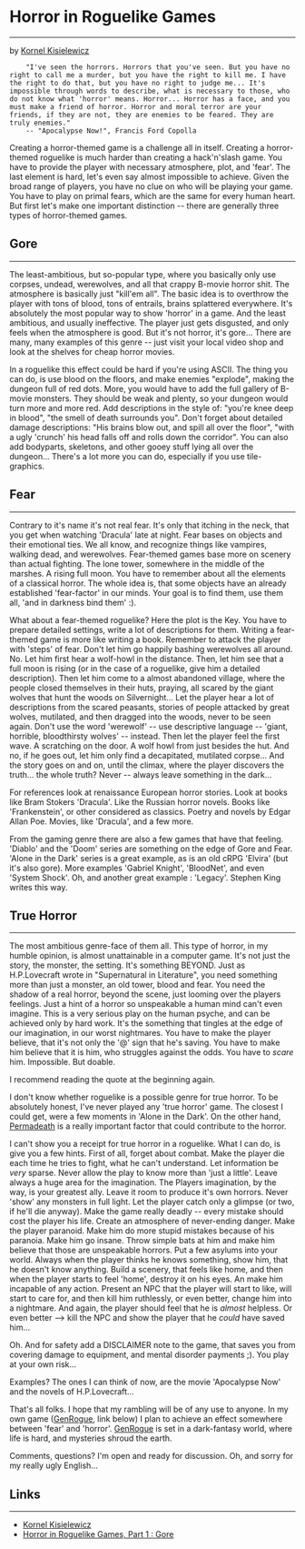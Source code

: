# Horror in Roguelike Games

---

by [Kornel Kisielewicz](kornel_kisielewicz.md)  

```text
    "I've seen the horrors. Horrors that you've seen. But you have no right to call me a murder, but you have the right to kill me. I have the right to do that, but you have no right to judge me... It's impossible through words to describe, what is necessary to those, who do not know what 'horror' means. Horror... Horror has a face, and you must make a friend of horror. Horror and moral terror are your friends, if they are not, they are enemies to be feared. They are truly enemies."
    -- "Apocalypse Now!", Francis Ford Copolla
```  

Creating a horror-themed game is a challenge all in itself. Creating a horror-themed roguelike is much harder than creating a hack'n'slash game. You have to provide the player with necessary atmosphere, plot, and 'fear'. The last element is hard, let's even say almost impossible to achieve. Given the broad range of players, you have no clue on who will be playing your game. You have to play on primal fears, which are the same for every human heart. But first let's make one important distinction -- there are generally three types of horror-themed games.  

## Gore

---

The least-ambitious, but so-popular type, where you basically only use corpses, undead, werewolves, and all that crappy B-movie horror shit. The atmosphere is basically just "kill'em all". The basic idea is to overthrow the player with tons of blood, tons of entrails, brains splattered everywhere. It's absolutely the most popular way to show 'horror' in a game. And the least ambitious, and usually ineffective. The player just gets disgusted, and only feels when the atmosphere is good. But it's not horror, it's gore... There are many, many examples of this genre -- just visit your local video shop and look at the shelves for cheap horror movies.  

In a roguelike this effect could be hard if you're using ASCII. The thing you can do, is use blood on the floors, and make enemies "explode", making the dungeon full of red dots. More, you would have to add the full gallery of B-movie monsters. They should be weak and plenty, so your dungeon would turn more and more red. Add descriptions in the style of: "you're knee deep in blood", "the smell of death surrounds you". Don't forget about detailed damage descriptions: "His brains blow out, and spill all over the floor", "with a ugly 'crunch' his head falls off and rolls down the corridor". You can also add bodyparts, skeletons, and other gooey stuff lying all over the dungeon... There's a lot more you can do, especially if you use tile-graphics.  

## Fear

---

Contrary to it's name it's not real fear. It's only that itching in the neck, that you get when watching 'Dracula' late at night. Fear bases on objects and their emotional ties. We all know, and recognize things like vampires, walking dead, and werewolves. Fear-themed games base more on scenery than actual fighting. The lone tower, somewhere in the middle of the marshes. A rising full moon. You have to remember about all the elements of a classical horror. The whole idea is, that some objects have an already established 'fear-factor' in our minds. Your goal is to find them, use them all, 'and in darkness bind them' :).  

What about a fear-themed roguelike? Here the plot is the Key. You have to prepare detailed settings, write a lot of descriptions for them. Writing a fear-themed game is more like writing a book. Remember to attack the player with 'steps' of fear. Don't let him go happily bashing werewolves all around. No. Let him first hear a wolf-howl in the distance. Then, let him see that a full moon is rising (or in the case of a roguelike, give him a detailed description). Then let him come to a almost abandoned village, where the people closed themselves in their huts, praying, all scared by the giant wolves that hunt the woods on Silvernight... Let the player hear a lot of descriptions from the scared peasants, stories of people attacked by great wolves, mutilated, and then dragged into the woods, never to be seen again. Don't use the word 'werewolf' -- use descriptive language -- 'giant, horrible, bloodthirsty wolves' -- instead. Then let the player feel the first wave. A scratching on the door. A wolf howl from just besides the hut. And no, if he goes out, let him only find a decapitated, mutilated corpse... And the story goes on and on, until the climax, where the player discovers the truth... the whole truth? Never -- always leave something in the dark...  

For references look at renaissance European horror stories. Look at books like Bram Stokers 'Dracula'. Like the Russian horror novels. Books like 'Frankenstein', or other considered as classics. Poetry and novels by Edgar Allan Poe. Movies, like 'Dracula', and a few more.  

From the gaming genre there are also a few games that have that feeling. 'Diablo' and the 'Doom' series are something on the edge of Gore and Fear. 'Alone in the Dark' series is a great example, as is an old cRPG 'Elvira' (but it's also gore). More examples 'Gabriel Knight', 'BloodNet', and even 'System Shock'. Oh, and another great example : 'Legacy'. Stephen King writes this way.  

## True Horror

---

The most ambitious genre-face of them all. This type of horror, in my humble opinion, is almost unattainable in a computer game. It's not just the story, the monster, the setting. It's something BEYOND. Just as H.P.Lovecraft wrote in "Supernatural in Literature", you need something more than just a monster, an old tower, blood and fear. You need the shadow of a real horror, beyond the scene, just looming over the players feelings. Just a hint of a horror so unspeakable a human mind can't even imagine. This is a very serious play on the human psyche, and can be achieved only by hard work. It's the something that tingles at the edge of our imagination, in our worst nightmares. You have to make the player believe, that it's not only the '@' sign that he's saving. You have to make him believe that it is him, who struggles against the odds. You have to _scare_ him. Impossible. But doable.  

I recommend reading the quote at the beginning again.  

I don't know whether roguelike is a possible genre for true horror. To be absolutely honest, I've never played any 'true horror' game. The closest I could get, were a few moments in 'Alone in the Dark'. On the other hand, [Permadeath](permadeath.md) is a really important factor that could contribute to the horror.  

I can't show you a receipt for true horror in a roguelike. What I can do, is give you a few hints. First of all, forget about combat. Make the player die each time he tries to fight, what he can't understand. Let information be _very_ sparse. Never allow the play to know more than 'just a little'. Leave always a huge area for the imagination. The Players imagination, by the way, is your greatest ally. Leave it room to produce it's own horrors. Never 'show' any monsters in full light. Let the player catch only a glimpse (or two, if he'll die anyway). Make the game really deadly -- every mistake should cost the player his life. Create an atmosphere of never-ending danger. Make the player paranoid. Make him do more stupid mistakes because of his paranoia. Make him go insane. Throw simple bats at him and make him believe that those are unspeakable horrors. Put a few asylums into your world. Always when the player thinks he knows something, show him, that he doesn't know anything. Build a scenery, that feels like home, and then when the player starts to feel 'home', destroy it on his eyes. An make him incapable of any action. Present an NPC that the player will start to like, will start to care for, and then kill him ruthlessly, or even better, change him into a nightmare. And again, the player should feel that he is *almost* helpless. Or even better --> kill the NPC and show the player that he *could* have saved him...  

Oh. And for safety add a DISCLAIMER note to the game, that saves you from covering damage to equipment, and mental disorder payments ;). You play at your own risk...  

Examples? The ones I can think of now, are the movie 'Apocalypse Now' and the novels of H.P.Lovecraft...  

That's all folks. I hope that my rambling will be of any use to anyone. In my own game ([GenRogue](genrogue.md), link below) I plan to achieve an effect somewhere between 'fear' and 'horror'. [GenRogue](genrogue.md) is set in a dark-fantasy world, where life is hard, and mysteries shroud the earth.  

Comments, questions? I'm open and ready for discussion. Oh, and sorry for my really ugly English...  

## Links

---

* [Kornel Kisielewicz](kornel_kisielewicz.md)
* [Horror in Roguelike Games, Part 1 : Gore](gore.md#Horror)
